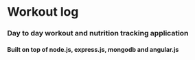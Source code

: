 # Workout log
### Day to day workout and nutrition tracking application
#### Built on top of node.js, express.js, mongodb and angular.js
